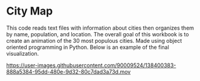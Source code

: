 # City Map
This code reads text files with information about cities then organizes them by name, population, and location. The overall goal of this workbook is to create an animation of the 30 most populous cities. Made using object oriented programming in Python. Below is an example of the final visualization.


https://user-images.githubusercontent.com/90009524/138400383-888a5384-95dd-480e-9d32-80c7dad3a73d.mov

